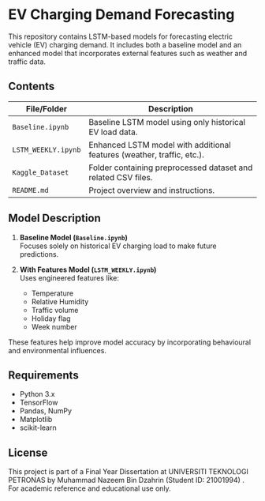 # EV Charging Demand Forecasting

This repository contains LSTM-based models for forecasting electric vehicle (EV) charging demand. It includes both a baseline model and an enhanced model that incorporates external features such as weather and traffic data.

## Contents

| File/Folder         | Description |
|---------------------|-------------|
| `Baseline.ipynb`    | Baseline LSTM model using only historical EV load data. |
| `LSTM_WEEKLY.ipynb` | Enhanced LSTM model with additional features (weather, traffic, etc.). |
| `Kaggle_Dataset`   | Folder containing preprocessed dataset and related CSV files. |
| `README.md`         | Project overview and instructions. |

## Model Description

1. **Baseline Model (`Baseline.ipynb`)**  
   Focuses solely on historical EV charging load to make future predictions.

2. **With Features Model (`LSTM_WEEKLY.ipynb`)**  
   Uses engineered features like:
   - Temperature
   - Relative Humidity
   - Traffic volume
   - Holiday flag
   - Week number

These features help improve model accuracy by incorporating behavioural and environmental influences.

## Requirements

- Python 3.x
- TensorFlow
- Pandas, NumPy
- Matplotlib
- scikit-learn



## License
This project is part of a Final Year Dissertation at UNIVERSITI TEKNOLOGI PETRONAS by Muhammad Nazeem Bin Dzahrin (Student ID: 21001994) . For academic reference and educational use only.
